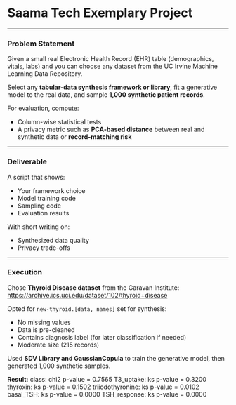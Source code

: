 # Saama Tech Exemplary Project

---

### **Problem Statement**

Given a small real Electronic Health Record (EHR) table (demographics, vitals, labs) and you can choose any dataset from the UC Irvine Machine Learning Data Repository.

Select any **tabular-data synthesis framework or library**, fit a generative model to the real data, and sample **1,000 synthetic patient records**.

For evaluation, compute:
- Column-wise statistical tests
- A privacy metric such as **PCA-based distance** between real and synthetic data or **record-matching risk**

---

### **Deliverable**

A script that shows:
- Your framework choice
- Model training code
- Sampling code
- Evaluation results

With short writing on:
- Synthesized data quality
- Privacy trade-offs

---

### **Execution**

Chose **Thyroid Disease dataset** from the Garavan Institute:  
https://archive.ics.uci.edu/dataset/102/thyroid+disease

Opted for `new-thyroid.[data, names]` set for synthesis:
- No missing values  
- Data is pre-cleaned  
- Contains diagnosis label (for later classification if needed)  
- Moderate size (215 records)

Used **SDV Library and GaussianCopula** to train the generative model, then generated 1,000 synthetic samples.

**Result:**
class: chi2 p-value = 0.7565
T3_uptake: ks p-value = 0.3200
thyroxin: ks p-value = 0.1502
triiodothyronine: ks p-value = 0.0102  
basal_TSH: ks p-value = 0.0000
TSH_response: ks p-value = 0.0000